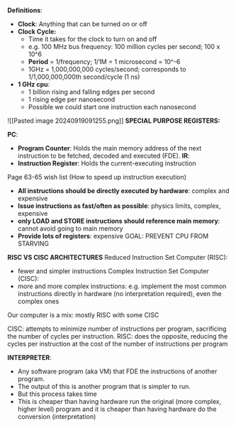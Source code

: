 
**Definitions**:
- **Clock**: Anything that can be turned on or off
- **Clock Cycle:** 
	- Time it takes for the clock to turn on and off
	- e.g. 100 MHz bus frequency: 100 million cycles per second; 100 x 10^6
	- **Period** = 1/frequency; 1/1M = 1 microsecond = 10^-6
	- 1GHz = 1,000,000,000 cycles/second; corresponds to 1/1,000,000,000th second/cycle (1 ns)
- **1 GHz cpu**:
	- 1 billion rising and falling edges per second
	- 1 rising edge per nanosecond
	- Possible we could start one instruction each nanosecond


![[Pasted image 20240919091255.png]]
**SPECIAL PURPOSE REGISTERS:**

**PC**:
- **Program Counter**: Holds the main memory address of the next instruction to be fetched, decoded and executed (FDE).
**IR**:
- **Instruction Register**: Holds the current-executing instruction

Page 63-65 wish list (How to speed up instruction execution)
- **All instructions should be directly executed by hardware**: complex and expensive
- **Issue instructions as fast/often as possible**: physics limits, complex, expensive
- **only LOAD and STORE instructions should reference main memory**: cannot avoid going to main memory
- **Provide lots of registers**: expensive
GOAL: PREVENT CPU FROM STARVING

**RISC VS CISC ARCHITECTURES**
Reduced Instruction Set Computer (RISC):
- fewer and simpler instructions
Complex Instruction Set Computer (CISC):
- more and more complex instructions: e.g. implement the most common instructions directly in hardware (no interpretation required), even the complex ones

Our computer is a mix: mostly RISC with some CISC

CISC: attempts to minimize number of instructions per program, sacrificing the number of cycles per instruction. 
RISC: does the opposite, reducing the cycles per instruction at the cost of the number of instructions per program


**INTERPRETER**:
- Any software program (aka VM) that FDE the instructions of another program.
- The output of this is another program that is simpler to run.
- But this process takes time
- This is cheaper than having hardware run the original (more complex, higher level) program and it is cheaper than having hardware do the conversion (interpretation)